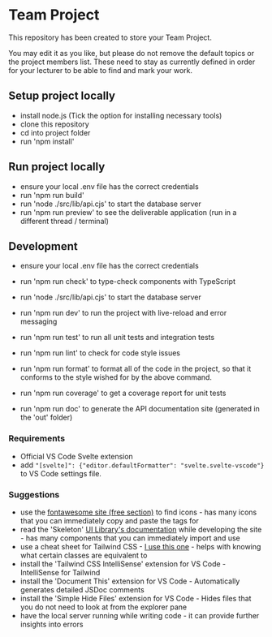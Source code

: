 # Team Project

This repository has been created to store your Team Project.

You may edit it as you like, but please do not remove the default topics or the project members list. These need to stay as currently defined in order for your lecturer to be able to find and mark your work.

## Setup project locally

- install node.js (Tick the option for installing necessary tools)
- clone this repository
- cd into project folder
- run 'npm install'

## Run project locally

- ensure your local .env file has the correct credentials
- run 'npm run build'
- run 'node ./src/lib/api.cjs' to start the database server
- run 'npm run preview' to see the deliverable application (run in a different thread / terminal)

## Development

- ensure your local .env file has the correct credentials

- run 'npm run check' to type-check components with TypeScript

- run 'node ./src/lib/api.cjs' to start the database server

- run 'npm run dev' to run the project with live-reload and error messaging

- run 'npm run test' to run all unit tests and integration tests

- run 'npm run lint' to check for code style issues

- run 'npm run format' to format all of the code in the project, so that it conforms to the style wished for by the above command.

- run 'npm run coverage' to get a coverage report for unit tests

- run 'npm run doc' to generate the API documentation site (generated in the 'out' folder)

### Requirements

- Official VS Code Svelte extension
- add `"[svelte]": {"editor.defaultFormatter": "svelte.svelte-vscode"}` to VS Code settings file.

### Suggestions

- use the [fontawesome site (free section)](https://fontawesome.com/search?o=r&m=free) to find icons - has many icons that you can immediately copy and paste the tags for
- read the 'Skeleton' [UI Library's documentation](https://www.skeleton.dev/docs/introduction) while developing the site - has many components that you can immediately import and use
- use a cheat sheet for Tailwind CSS - [I use this one](https://flowbite.com/tools/tailwind-cheat-sheet/) - helps with knowing what certain classes are equivalent to
- install the 'Tailwind CSS IntelliSense' extension for VS Code - IntelliSense for Tailwind
- install the 'Document This' extension for VS Code - Automatically generates detailed JSDoc comments
- install the 'Simple Hide Files' extension for VS Code - Hides files that you do not need to look at from the explorer pane
- have the local server running while writing code - it can provide further insights into errors
